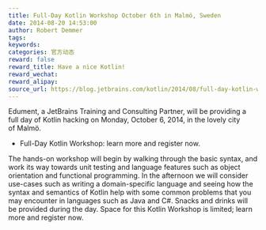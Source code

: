 ```yaml
---
title: Full-Day Kotlin Workshop October 6th in Malmö, Sweden
date: 2014-08-20 14:53:00
author: Robert Demmer
tags:
keywords:
categories: 官方动态
reward: false
reward_title: Have a nice Kotlin!
reward_wechat:
reward_alipay:
source_url: https://blog.jetbrains.com/kotlin/2014/08/full-day-kotlin-workshop-october-6th-in-malmo-sweden/
---
```


Edument, a JetBrains Training and Consulting Partner, will be providing a full day of Kotlin hacking on Monday, October 6, 2014, in the lovely city of Malmö.

* Full-Day Kotlin Workshop: learn more and register now.

The hands-on workshop will begin by walking through the basic syntax, and work its way towards unit testing and language features such as object orientation and functional programming. In the afternoon we will consider use-cases such as writing a domain-specific language and seeing how the syntax and semantics of Kotlin help with some common problems that you may encounter in languages such as Java and C#.
Snacks and drinks will be provided during the day.
Space for this Kotlin Workshop is limited; learn more and register now. 
